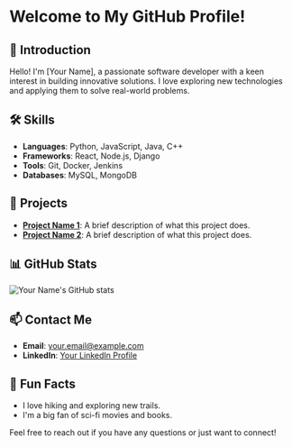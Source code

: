 # Welcome to My GitHub Profile!

## 👋 Introduction
Hello! I'm [Your Name], a passionate software developer with a keen interest in building innovative solutions. I love exploring new technologies and applying them to solve real-world problems.

## 🛠 Skills
- **Languages**: Python, JavaScript, Java, C++
- **Frameworks**: React, Node.js, Django
- **Tools**: Git, Docker, Jenkins
- **Databases**: MySQL, MongoDB

## 🚀 Projects
- **[Project Name 1](#)**: A brief description of what this project does.
- **[Project Name 2](#)**: A brief description of what this project does.

## 📊 GitHub Stats
![Your Name's GitHub stats](https://github-readme-stats.vercel.app/api?username=yourusername&show_icons=true&theme=radical)

## 📫 Contact Me
- **Email**: [your.email@example.com](mailto:your.email@example.com)
- **LinkedIn**: [Your LinkedIn Profile](#)

## 🎉 Fun Facts
- I love hiking and exploring new trails.
- I'm a big fan of sci-fi movies and books.

Feel free to reach out if you have any questions or just want to connect!
